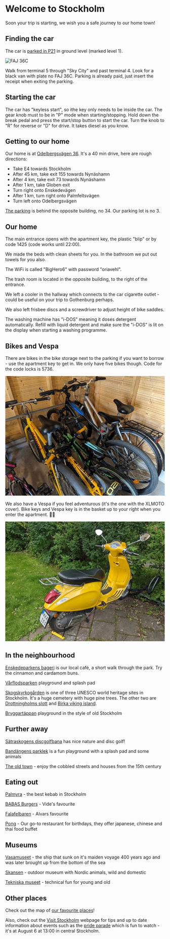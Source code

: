 # Welcome to Stockholm

Soon your trip is starting, we wish you a safe journey to our home town!

## Finding the car

The car is [parked in P21](https://goo.gl/maps/zGuNXZYX5e2E3qzM8) in ground level (marked level 1).

![FAJ 36C](./car.jpg)

Walk from terminal 5 through "Sky City" and past terminal 4. Look for a black van with plate no FAJ 36C. Parking is already paid, just insert the receipt when exiting the parking.

## Starting the car

The car has "keyless start", so ithe key only needs to be inside the car. The gear knob must to be in "P" mode when starting/stopping. Hold down the break pedal and press the start/stop button to start the car. Turn the knob to "R" for reverse or "D" for drive. It takes diesel as you know.

## Getting to our home

Our home is at [Odelbergsvägen 36](https://maps.app.goo.gl/MnZXymbNVhaMEpsV7).
It's a 40 min drive, here are rough directions:

- Take E4 towards Stockholm
- After 45 km, take exit 155 towards Nynäshamn
- After 4 km, take exit 73 towards Nynäshamn
- After 1 km, take Globen exit
- Turn right onto Enskedevägen
- After 1 km, turn right onto Palmfeltsvägen
- Turn left onto Odelbergsvägen

[The parking](https://goo.gl/maps/fkrwBh6w8dX17yF3A) is behind the opposite building, no 34.
Our parking lot is no 3.


## Our home

The main entrance opens with the apartment key, the plastic "blip" or by code 1425 (code works until 22:00).

We made the beds with clean sheets for you.
In the bathroom we put out towels for you also.

The WiFi is called "BigHero6" with password "oriavehl".

The trash room is located in the opposite building, to the right of the entrance.

We left a cooler in the hallway which connects to the car cigarette outlet - could be useful on your trip to Gothenburg perhaps.

We also left frisbee discs and a screwdriver to adjust height of bike saddles.

The washing machine has "i-DOS" meaning it doses detergent automatically.
Refill with liquid detergent and make sure the "i-DOS" is lit on the display when starting a washing programme.

## Bikes and Vespa

There are bikes in the bike storage next to the parking if you want to borrow - use the apartment key to get in. We only have five bikes though. Code for the code locks is 5736.

![Bikes](./bikes.jpg)

We also have a Vespa if you feel adventurous (it's the one with the XLMOTO cover).
Bike keys and Vespa key is in the basket up to your right when you enter the apartment.
🛵💨

![Vespa](./vespa.jpg)


## In the neighbourhood

[Enskedeparkens bageri](https://maps.app.goo.gl/DHUysJhRCNU6yC4g7) is our local café, a short walk through the park. Try the cinnamon and cardamom buns.

[Vårflodsparken](https://maps.app.goo.gl/G1fCK2GiDCCVW6vx6) playground and splash pad

[Skogskyrkogården](https://goo.gl/maps/aW27BpJ2nDNzVKBs6) is one of three UNESCO world heritage sites in Stockholm. It's a huge cemetery with huge pine trees. The other two are [Drottningholms slott](https://goo.gl/maps/bsjjWLbtBEFzaDDN8) and [Birka viking island](https://goo.gl/maps/k49Mw1NCx2Hxjc2s9).

[Bryggartäppan](https://goo.gl/maps/oKEaQcSFr1i6Go1t8) playground in the style of old Stockholm

## Further away

[Sätraskogens discgolfbana](https://goo.gl/maps/Sys8SUrsU3L47wT99) has nice nature and disc golf!

[Bandängens parklek](https://goo.gl/maps/bdMMETFWuNLPZbf39) is a fun playground with a splash pad and some animals

[The old town](https://goo.gl/maps/7V6eFs4tEFY5Dhwr5) - enjoy the cobbled streets and houses from the 15th century

## Eating out

[Palmyra](https://goo.gl/maps/PeLK7cuxkbyf1foX9) - the best kebab in Stockholm

[BABAS Burgers](https://goo.gl/maps/U5UyMRwtskUBV3cFA) - Vide's favourite

[Falafelbaren](https://g.page/falafelbaren?share) - Alvars favourite

[Pong](https://goo.gl/maps/ohdbs99tKjqSdEvP9) - Our go-to restaurant for birthdays, they offer japanese, chinese and thai food buffet

## Museums

[Vasamuseet](https://maps.app.goo.gl/VGDjsHmyvSDkVL3t7) - the ship that sunk on it's maiden voyage 400 years ago and was later brought up from the bottom of the sea

[Skansen](https://maps.app.goo.gl/FuBs7BiyqApjywtT7) -  outdoor museum with Nordic animals, wild and domestic

[Tekniska museet](https://maps.app.goo.gl/82HnSZYNytbDoyVx9) - technical fun for young and old

## Other places

Check out the map of [our favourite places](https://drive.google.com/open?id=1NGujzVNI1lADjlOzOTOPcUww1ncUwS1S&usp=sharing)!

Also, check out the [Visit Stockholm](https://www.visitstockholm.com/) webpage for tips and up to date information about events such as the [pride parade](https://www.stockholmpride.org/evenemang/pride-parade/) which is fun to watch - it's at August 6 at 13:00 in central Stockholm.
